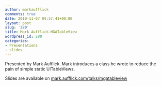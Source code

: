```yaml
---
author: markaufflick
comments: true
date: 2010-11-07 09:57:41+00:00
layout: post
slug: '280'
title: Mark Aufflick—MGATableView
wordpress_id: 280
categories:
- Presentations
- slides
---
```


Presented by Mark Aufflick. Mark introduces a class he wrote to reduce the pain of simple static UITableViews.

Slides are available on [mark.aufflick.com/talks/mgatableview](http://mark.aufflick.com/talks/mgatableview)
